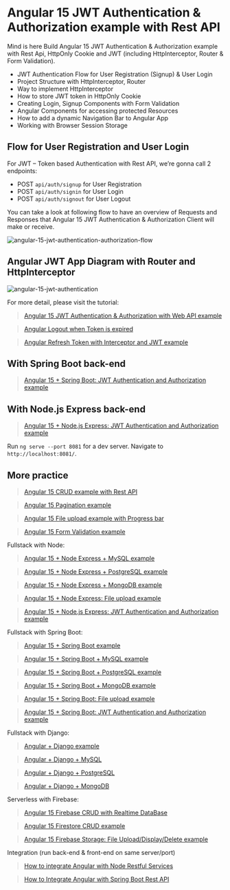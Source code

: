 # Angular 15 JWT Authentication & Authorization example with Rest API
Mind is here
Build Angular 15 JWT Authentication & Authorization example with Rest Api, HttpOnly Cookie and JWT (including HttpInterceptor, Router & Form Validation).
- JWT Authentication Flow for User Registration (Signup) & User Login
- Project Structure with HttpInterceptor, Router
- Way to implement HttpInterceptor
- How to store JWT token in HttpOnly Cookie
- Creating Login, Signup Components with Form Validation
- Angular Components for accessing protected Resources
- How to add a dynamic Navigation Bar to Angular App
- Working with Browser Session Storage

## Flow for User Registration and User Login
For JWT – Token based Authentication with Rest API, we’re gonna call 2 endpoints:
- POST `api/auth/signup` for User Registration
- POST `api/auth/signin` for User Login
- POST `api/auth/signout` for User Logout

You can take a look at following flow to have an overview of Requests and Responses that Angular 15 JWT Authentication & Authorization Client will make or receive.

![angular-15-jwt-authentication-authorization-flow](angular-15-jwt-authentication-authorization-flow.png)

## Angular JWT App Diagram with Router and HttpInterceptor
![angular-15-jwt-authentication](angular-15-jwt-authentication.png)

For more detail, please visit the tutorial:
> [Angular 15 JWT Authentication & Authorization with Web API example](https://www.bezkoder.com/angular-15-jwt-auth/)

> [Angular Logout when Token is expired](https://www.bezkoder.com/logout-when-token-expired-angular-15/)

> [Angular Refresh Token with Interceptor and JWT example](https://www.bezkoder.com/angular-15-refresh-token/)

## With Spring Boot back-end

> [Angular 15 + Spring Boot: JWT Authentication and Authorization example](https://www.bezkoder.com/angular-15-spring-boot-jwt-auth/)

## With Node.js Express back-end

> [Angular 15 + Node.js Express: JWT Authentication and Authorization example](https://www.bezkoder.com/node-js-angular-15-jwt-auth/)

Run `ng serve --port 8081` for a dev server. Navigate to `http://localhost:8081/`.

## More practice
> [Angular 15 CRUD example with Rest API](https://www.bezkoder.com/angular-15-crud-example/)

> [Angular 15 Pagination example](https://www.bezkoder.com/angular-15-pagination-ngx/)

> [Angular 15 File upload example with Progress bar](https://www.bezkoder.com/angular-15-file-upload/)

> [Angular 15 Form Validation example](https://www.bezkoder.com/angular-15-form-validation/)

Fullstack with Node:
> [Angular 15 + Node Express + MySQL example](https://www.bezkoder.com/angular-15-node-js-express-mysql/)

> [Angular 15 + Node Express + PostgreSQL example](https://www.bezkoder.com/angular-15-node-js-express-postgresql/)

> [Angular 15 + Node Express + MongoDB example](https://www.bezkoder.com/angular-15-node-js-express-mongodb/)

> [Angular 15 + Node Express: File upload example](https://www.bezkoder.com/angular-15-node-express-file-upload/)

> [Angular 15 + Node.js Express: JWT Authentication and Authorization example](https://www.bezkoder.com/node-js-angular-15-jwt-auth/)

Fullstack with Spring Boot:
> [Angular 15 + Spring Boot example](https://www.bezkoder.com/spring-boot-angular-15-crud/)

> [Angular 15 + Spring Boot + MySQL example](https://www.bezkoder.com/spring-boot-angular-15-mysql/)

> [Angular 15 + Spring Boot + PostgreSQL example](https://www.bezkoder.com/spring-boot-angular-15-postgresql/)

> [Angular 15 + Spring Boot + MongoDB example](https://www.bezkoder.com/spring-boot-angular-15-mongodb/)

> [Angular 15 + Spring Boot: File upload example](https://www.bezkoder.com/angular-15-spring-boot-file-upload/)

> [Angular 15 + Spring Boot: JWT Authentication and Authorization example](https://www.bezkoder.com/angular-15-spring-boot-jwt-auth/)

Fullstack with Django:
> [Angular + Django example](https://www.bezkoder.com/django-angular-13-crud-rest-framework/)

> [Angular + Django + MySQL](https://www.bezkoder.com/django-angular-mysql/)

> [Angular + Django + PostgreSQL](https://www.bezkoder.com/django-angular-postgresql/)

> [Angular + Django + MongoDB](https://www.bezkoder.com/django-angular-mongodb/)

Serverless with Firebase:
> [Angular 15 Firebase CRUD with Realtime DataBase](https://www.bezkoder.com/angular-15-firebase-crud/)

> [Angular 15 Firestore CRUD example](https://www.bezkoder.com/angular-15-firestore-crud/)

> [Angular 15 Firebase Storage: File Upload/Display/Delete example](https://www.bezkoder.com/angular-15-firebase-storage/)

Integration (run back-end & front-end on same server/port)
> [How to integrate Angular with Node Restful Services](https://www.bezkoder.com/integrate-angular-12-node-js/)

> [How to Integrate Angular with Spring Boot Rest API](https://www.bezkoder.com/integrate-angular-12-spring-boot/)
